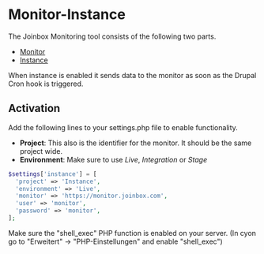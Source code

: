 # Monitor-Instance
The Joinbox Monitoring tool consists of the following two parts.
- [Monitor](https://github.com/joinbox/d9-module-monitor)
- [Instance](https://github.com/joinbox/d9-module-monitor-instance)

When instance is enabled it sends data to the monitor as soon as the Drupal Cron hook is triggered.

## Activation
Add the following lines to your settings.php file to enable functionality.
<br/>
- **Project**: This also is the identifier for the monitor. It should be the same project wide.
- **Environment**: Make sure to use _Live_, _Integration_ or _Stage_
```php
$settings['instance'] = [
  'project' => 'Instance',
  'environment' => 'Live',
  'monitor' => 'https://monitor.joinbox.com',
  'user' => 'monitor',
  'password' => 'monitor',
];
```

Make sure the "shell_exec" PHP function is enabled on your server. (In cyon go to "Erweitert" -> "PHP-Einstellungen" and enable "shell_exec")
